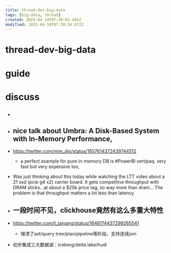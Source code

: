 ```yaml
---
title: thread-dev-big-data
tags: [big-data, thread]
created: 2023-04-19T07:30:03.445Z
modified: 2023-04-19T07:30:34.872Z
---
```


# thread-dev-big-data

# guide

# discuss
- ## 

- ## nice talk about Umbra: A Disk-Based System with In-Memory Performance,
- https://twitter.com/mim_djo/status/1657614372439744512
  - a perfect example for pure in-memory DB is #PowerBI vertipaq, very fast but very expensive too,
- Was just thinking about this today while watching the LTT video about a 21 ssd (pcie g4 x2) carrier board. It gets competitive throughput with DRAM sticks...at about a $20k price tag, so way more than dram... The problem is that throughput matters a lot less than latency.


- ## 一段时间不见，clickhouse竟然有这么多重大特性
- https://twitter.com/li_taiyang/status/1648174437299265541
  - 理清了ast/query tree/plan/pipeline等阶段，支持连续join
- 初步集成三大数据湖：iceberg/delta lake/hudi
